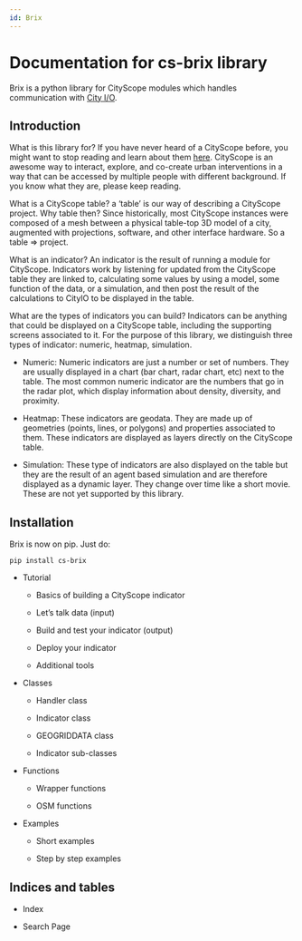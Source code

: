 ```yaml
---
id: Brix
---
```

# Documentation for cs-brix library

Brix is a python library for CityScope modules which handles communication with [City I/O](http://cityio.media.mit.edu/).

## Introduction

What is this library for? If you have never heard of a CityScope before, you might want to stop reading and learn about them [here](https://cityscope.media.mit.edu/). CityScope is an awesome way to interact, explore, and co-create urban interventions in a way that can be accessed by multiple people with different background. If you know what they are, please keep reading.

What is a CityScope table? a ‘table’ is our way of describing a CityScope project. Why table then? Since historically, most CityScope instances were composed of a mesh between a physical table-top 3D model of a city, augmented with projections, software, and other interface hardware. So a table => project.

What is an indicator? An indicator is the result of running a module for CityScope. Indicators work by listening for updated from the CityScope table they are linked to, calculating some values by using a model, some function of the data, or a simulation, and then post the result of the calculations to CityIO to be displayed in the table.

What are the types of indicators you can build? Indicators can be anything that could be displayed on a CityScope table, including the supporting screens associated to it. For the purpose of this library, we distinguish three types of indicator: numeric, heatmap, simulation.


* Numeric: Numeric indicators are just a number or set of numbers. They are usually displayed in a chart (bar chart, radar chart, etc) next to the table. The most common numeric indicator are the numbers that go in the radar plot, which display information about density, diversity, and proximity.


* Heatmap: These indicators are geodata. They are made up of geometries (points, lines, or polygons) and properties associated to them. These indicators are displayed as layers directly on the CityScope table.


* Simulation: These type of indicators are also displayed on the table but they are the result of an agent based simulation and are therefore displayed as a dynamic layer. They change over time like a short movie. These are not yet supported by this library.

## Installation

Brix is now on pip. Just do:

```
pip install cs-brix
```


* Tutorial


    * Basics of building a CityScope indicator


    * Let’s talk data (input)


    * Build and test your indicator (output)


    * Deploy your indicator


    * Additional tools


* Classes


    * Handler class


    * Indicator class


    * GEOGRIDDATA class


    * Indicator sub-classes


* Functions


    * Wrapper functions


    * OSM functions


* Examples


    * Short examples


    * Step by step examples


## Indices and tables


* Index


* Search Page

